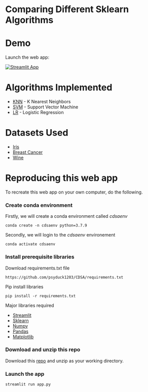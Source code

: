# Comparing Different Sklearn Algorithms

# Demo

Launch the web app:

[![Streamlit App](https://static.streamlit.io/badges/streamlit_badge_black_white.svg)](https://share.streamlit.io/psyduck1203/cdsa/main/app.py)

# Algorithms Implemented

- [KNN](https://sklearn.org/modules/neighbors.html#classification) - K Nearest Neighbors
- [SVM](https://sklearn.org/modules/svm.html#svm) - Support Vector Machine
- [LR](https://sklearn.org/modules/linear_model.html#logistic-regression) - Logistic Regression

# Datasets Used

- [Iris](https://sklearn.org/modules/generated/sklearn.datasets.load_iris.html#sklearn.datasets.load_iris)
- [Breast Cancer](https://sklearn.org/modules/generated/sklearn.datasets.load_breast_cancer.html#sklearn.datasets.load_breast_cancer)
- [Wine](https://sklearn.org/modules/generated/sklearn.datasets.load_wine.html#sklearn.datasets.load_wine)

# Reproducing this web app
To recreate this web app on your own computer, do the following.

### Create conda environment
Firstly, we will create a conda environment called *cdsaenv*
```
conda create -n cdsaenv python=3.7.9
```
Secondly, we will login to the *cdsaenv* environement
```
conda activate cdsaenv
```
### Install prerequisite libraries

Download requirements.txt file

```
https://github.com/psyduck1203/CDSA/requirements.txt

```

Pip install libraries
```
pip install -r requirements.txt
```

Major libraries required

- [Streamlit](https://streamlit.io/)
- [Sklearn](https://sklearn.org/)
- [Numpy](https://numpy.org/)
- [Pandas](https://pandas.pydata.org/)
- [Matplotlib](https://matplotlib.org/)

### Download and unzip this repo

Download this [repo](https://github.com/psyduck1203/CDSA/archive/main.zip) and unzip as your working directory.

###  Launch the app
```
streamlit run app.py
```
